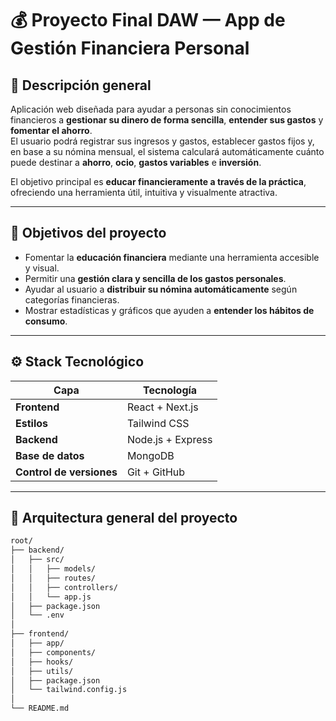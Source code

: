 # 💰 Proyecto Final DAW — App de Gestión Financiera Personal

## 🧭 Descripción general
Aplicación web diseñada para ayudar a personas sin conocimientos financieros a **gestionar su dinero de forma sencilla**, **entender sus gastos** y **fomentar el ahorro**.  
El usuario podrá registrar sus ingresos y gastos, establecer gastos fijos y, en base a su nómina mensual, el sistema calculará automáticamente cuánto puede destinar a **ahorro**, **ocio**, **gastos variables** e **inversión**.

El objetivo principal es **educar financieramente a través de la práctica**, ofreciendo una herramienta útil, intuitiva y visualmente atractiva.

---

## 🎯 Objetivos del proyecto
- Fomentar la **educación financiera** mediante una herramienta accesible y visual.  
- Permitir una **gestión clara y sencilla de los gastos personales**.  
- Ayudar al usuario a **distribuir su nómina automáticamente** según categorías financieras.  
- Mostrar estadísticas y gráficos que ayuden a **entender los hábitos de consumo**.  

---

## ⚙️ Stack Tecnológico

| Capa | Tecnología |
|------|-------------|
| **Frontend** | React + Next.js |
| **Estilos** | Tailwind CSS |
| **Backend** | Node.js + Express |
| **Base de datos** | MongoDB |
| **Control de versiones** | Git + GitHub |

---

## 🧱 Arquitectura general del proyecto

```bash
root/
├── backend/
│   ├── src/
│   │   ├── models/
│   │   ├── routes/
│   │   ├── controllers/
│   │   └── app.js
│   ├── package.json
│   └── .env
│
├── frontend/
│   ├── app/
│   ├── components/
│   ├── hooks/
│   ├── utils/
│   ├── package.json
│   └── tailwind.config.js
│
└── README.md
